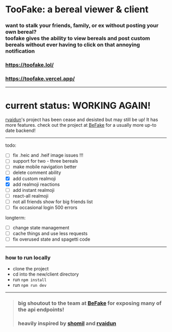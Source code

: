 # TooFake: a bereal viewer & client

### want to stalk your friends, family, or ex without posting your own bereal? </br> toofake gives the ability to view bereals and post custom bereals without ever having to click on that annoying notification

### https://toofake.lol/
### https://toofake.vercel.app/

---
# current status: WORKING AGAIN!

[rvaidun](https://github.com/rvaidun)'s project has been cease and desisted but may still be up! It has more features.
check out the project at [BeFake](https://github.com/notmarek/BeFake) for a usually more up-to date backend!

---

todo:
- [ ] fix .heic and .heif image issues !!!
- [ ] support for two - three bereals
- [ ] make mobile navigation better
- [ ] delete comment ability
- [x] add custom realmoji
- [x] add realmoji reactions
- [ ] add instant realmoji
- [ ] react-all realmoji
- [ ] not all friends show for big friends list
- [ ] fix occasional login 500 errors

longterm:
- [ ] change state management
- [ ] cache things and use less requests
- [ ] fix overused state and spagetti code
---

### how to run locally

* clone the project
* cd into the new/client directory
* run `npm install`
* run `npm run dev`

---

> ### big shoutout to the team at [BeFake](https://github.com/notmarek/BeFake) for exposing many of the api endpoints!
> ### heavily inspired by [shomil](https://shomil.me/bereal/) and [rvaidun](https://github.com/rvaidun) 
